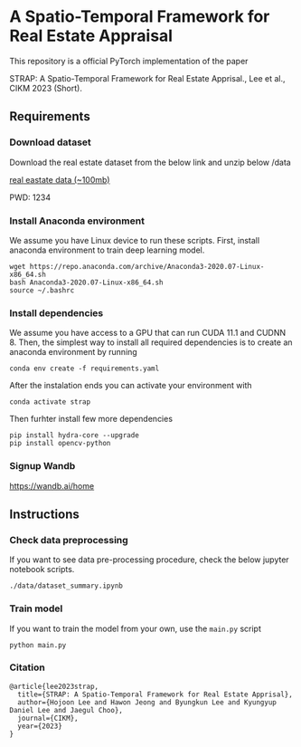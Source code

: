 # A Spatio-Temporal Framework for Real Estate Appraisal

This repository is a official PyTorch implementation of the paper

STRAP: A Spatio-Temporal Framework for Real Estate Apprisal., Lee et al., CIKM 2023 (Short).

## Requirements

### Download dataset

Download the real estate dataset from the below link and unzip below /data

[real eastate data (~100mb)](https://davian-lab.quickconnect.to/d/s/ul30whhASbL0tHtSFvf4iBK2encGJqIi/DMv5Og3WHFkaCbF34GmmK4hNwwJVF7xr-dLZg5si5qQo)

PWD: 1234

### Install Anaconda environment

We assume you have Linux device to run these scripts.
First, install anaconda environment to train deep learning model.

```
wget https://repo.anaconda.com/archive/Anaconda3-2020.07-Linux-x86_64.sh
bash Anaconda3-2020.07-Linux-x86_64.sh
source ~/.bashrc
```


### Install dependencies
We assume you have access to a GPU that can run CUDA 11.1 and CUDNN 8. 
Then, the simplest way to install all required dependencies is to create an anaconda environment by running

```
conda env create -f requirements.yaml
```

After the instalation ends you can activate your environment with
```
conda activate strap
```

Then furhter install few more dependencies
```
pip install hydra-core --upgrade
pip install opencv-python
```

### Signup Wandb

https://wandb.ai/home

## Instructions

### Check data preprocessing

If you want to see data pre-processing procedure, check the below jupyter notebook scripts.

```
./data/dataset_summary.ipynb
```

### Train model

If you want to train the model from your own, use the `main.py` script

```
python main.py
```


### Citation

```
@article{lee2023strap,
  title={STRAP: A Spatio-Temporal Framework for Real Estate Apprisal},
  author={Hojoon Lee and Hawon Jeong and Byungkun Lee and Kyungyup Daniel Lee and Jaegul Choo},
  journal={CIKM},
  year={2023}
}
```
